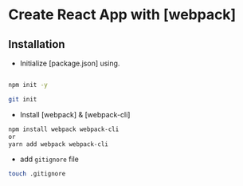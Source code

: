 # Create React App with [webpack]

## Installation

- Initialize [package.json] using.

```sh

npm init -y

git init

```

- Install [webpack] & [webpack-cli]

```sh
npm install webpack webpack-cli
or
yarn add webpack webpack-cli
```

- add `gitignore` file

```sh
touch .gitignore
```
